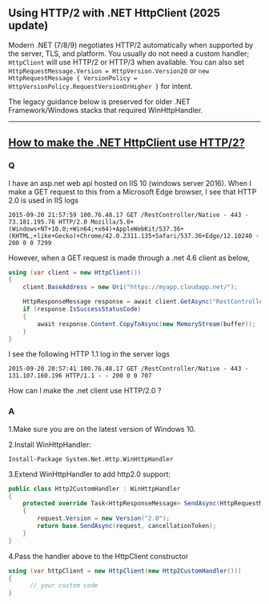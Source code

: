 ## Using HTTP/2 with .NET HttpClient (2025 update)

Modern .NET (7/8/9) negotiates HTTP/2 automatically when supported by the server, TLS, and platform. You usually do not need a custom handler; `HttpClient` will use HTTP/2 or HTTP/3 when available. You can also set `HttpRequestMessage.Version = HttpVersion.Version20` or `new HttpRequestMessage { VersionPolicy = HttpVersionPolicy.RequestVersionOrHigher }` for intent.

The legacy guidance below is preserved for older .NET Framework/Windows stacks that required WinHttpHandler.

---

## [How to make the .NET HttpClient use HTTP/2?](http://stackoverflow.com/questions/32685151/how-to-make-the-net-httpclient-use-http-2-0)

### Q

I have an asp.net web api hosted on IIS 10 (windows server 2016). When I make a GET request to this from a Microsoft Edge browser, I see that HTTP 2.0 is used in IIS logs

```
2015-09-20 21:57:59 100.76.48.17 GET /RestController/Native - 443 - 73.181.195.76 HTTP/2.0 Mozilla/5.0+(Windows+NT+10.0;+Win64;+x64)+AppleWebKit/537.36+(KHTML,+like+Gecko)+Chrome/42.0.2311.135+Safari/537.36+Edge/12.10240 - 200 0 0 7299
```

However, when a GET request is made through a .net 4.6 client as below,

```c#
using (var client = new HttpClient())
{
    client.BaseAddress = new Uri("https://myapp.cloudapp.net/");

    HttpResponseMessage response = await client.GetAsync("RestController/Native");
    if (response.IsSuccessStatusCode)
    {
        await response.Content.CopyToAsync(new MemoryStream(buffer));
    }
}
```

I see the following HTTP 1.1 log in the server logs

```
2015-09-20 20:57:41 100.76.48.17 GET /RestController/Native - 443 - 131.107.160.196 HTTP/1.1 - - 200 0 0 707
```

How can I make the .net client use HTTP/2.0 ?



### A

1.Make sure you are on the latest version of Windows 10.

2.Install WinHttpHandler:

```
Install-Package System.Net.Http.WinHttpHandler
```

3.Extend WinHttpHandler to add http2.0 support:

```c#
public class Http2CustomHandler : WinHttpHandler
{
    protected override Task<HttpResponseMessage> SendAsync(HttpRequestMessage request, System.Threading.CancellationToken cancellationToken)
    {
        request.Version = new Version("2.0");
        return base.SendAsync(request, cancellationToken);
    }
}
```

4.Pass the handler above to the HttpClient constructor

```c#
using (var httpClient = new HttpClient(new Http2CustomHandler()))
{
      // your custom code
}
```